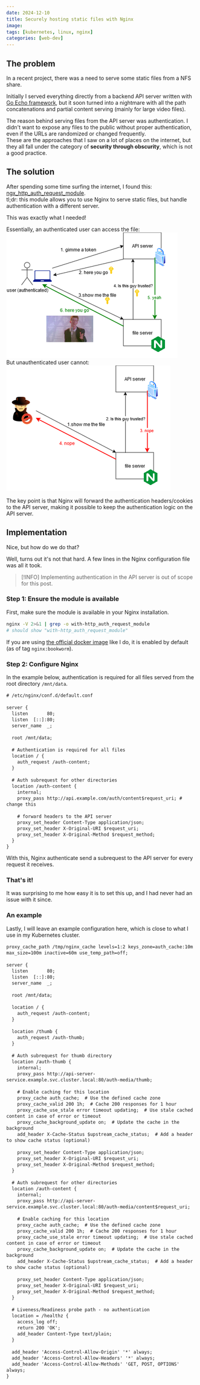 ```yaml
---
date: 2024-12-10
title: Securely hosting static files with Nginx
image: 
tags: [kubernetes, linux, nginx]
categories: [web-dev]
---
```


## The problem

In a recent project, there was a need to serve some static files from a NFS share.

Initially I served everything directly from a backend API server written with [Go Echo framework](https://echo.labstack.com/), but it soon turned into a nightmare with all the path concatenations and partial content serving (mainly for large video files).

The reason behind serving files from the API server was authentication. I didn't want to expose any files to the public without proper authentication, even if the URLs are randomized or changed frequently. \
These are the approaches that I saw on a lot of places on the internet, but they all fall under the category of **security through obscurity**, which is not a good practice.

## The solution

After spending some time surfing the internet, I found this: [ngx_http_auth_request_module](http://nginx.org/en/docs/http/ngx_http_auth_request_module.html). \
tl;dr: this module allows you to use Nginx to serve static files, but handle authentication with a different server.

This was exactly what I needed!

Essentially, an authenticated user can access the file: \
![Authenticated user can access the file](ngx_http_auth-good.drawio.png) \
But unauthenticated user cannot: \
![Unauthenticated user cannot access the file](ngx_http_auth-bad.drawio.png)

The key point is that Nginx will forward the authentication headers/cookies to the API server, making it possible to keep the authentication logic on the API server.

## Implementation

Nice, but how do we do that?

Well, turns out it's not that hard. A few lines in the Nginx configuration file was all it took.
> [!INFO]
> Implementing authentication in the API server is out of scope for this post.

### Step 1: Ensure the module is available

First, make sure the module is available in your Nginx installation.
```bash
nginx -V 2>&1 | grep -o with-http_auth_request_module
# should show "with-http_auth_request_module"
```

If you are using [the official docker image](https://hub.docker.com/_/nginx) like I do, it is enabled by default (as of tag `nginx:bookworm`).

### Step 2: Configure Nginx

In the example below, authentication is required for all files served from the root directory `/mnt/data`.

```apacheconf
# /etc/nginx/conf.d/default.conf

server {
  listen       80;
  listen  [::]:80;
  server_name  _;

  root /mnt/data;

  # Authentication is required for all files
  location / {
    auth_request /auth-content;
  }

  # Auth subrequest for other directories
  location /auth-content {
    internal;
    proxy_pass http://api.example.com/auth/content$request_uri; # change this

    # forward headers to the API server
    proxy_set_header Content-Type application/json;
    proxy_set_header X-Original-URI $request_uri;
    proxy_set_header X-Original-Method $request_method;
  }
}
```

With this, Nginx authenticate send a subrequest to the API server for every request it receives.

### That's it!

It was surprising to me how easy it is to set this up, and I had never had an issue with it since.

### An example

Lastly, I will leave an example configuration here, which is close to what I use in my Kubernetes cluster.

```apacheconf
proxy_cache_path /tmp/nginx_cache levels=1:2 keys_zone=auth_cache:10m max_size=100m inactive=60m use_temp_path=off;

server {
  listen       80;
  listen  [::]:80;
  server_name  _;

  root /mnt/data;

  location / {
    auth_request /auth-content;
  }

  location /thumb {
    auth_request /auth-thumb;
  }

  # Auth subrequest for thumb directory
  location /auth-thumb {
    internal;
    proxy_pass http://api-server-service.example.svc.cluster.local:80/auth-media/thumb;

    # Enable caching for this location
    proxy_cache auth_cache;  # Use the defined cache zone
    proxy_cache_valid 200 1h;  # Cache 200 responses for 1 hour
    proxy_cache_use_stale error timeout updating;  # Use stale cached content in case of error or timeout
    proxy_cache_background_update on;  # Update the cache in the background
    add_header X-Cache-Status $upstream_cache_status;  # Add a header to show cache status (optional)

    proxy_set_header Content-Type application/json;
    proxy_set_header X-Original-URI $request_uri;
    proxy_set_header X-Original-Method $request_method;
  }

  # Auth subrequest for other directories
  location /auth-content {
    internal;
    proxy_pass http://api-server-service.example.svc.cluster.local:80/auth-media/content$request_uri;

    # Enable caching for this location
    proxy_cache auth_cache;  # Use the defined cache zone
    proxy_cache_valid 200 1h;  # Cache 200 responses for 1 hour
    proxy_cache_use_stale error timeout updating;  # Use stale cached content in case of error or timeout
    proxy_cache_background_update on;  # Update the cache in the background
    add_header X-Cache-Status $upstream_cache_status;  # Add a header to show cache status (optional)

    proxy_set_header Content-Type application/json;
    proxy_set_header X-Original-URI $request_uri;
    proxy_set_header X-Original-Method $request_method;
  }

  # Liveness/Readiness probe path - no authentication
  location = /healthz {
    access_log off;
    return 200 'OK';
    add_header Content-Type text/plain;
  }

  add_header 'Access-Control-Allow-Origin' '*' always;
  add_header 'Access-Control-Allow-Headers' '*' always;
  add_header 'Access-Control-Allow-Methods' 'GET, POST, OPTIONS' always;
}
```

